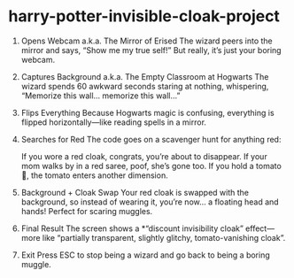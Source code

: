 # harry-potter-invisible-cloak-project


1. Opens Webcam a.k.a. The Mirror of Erised 
   The wizard peers into the mirror and says, “Show me my true self!” But really, it’s just your boring webcam.

2. Captures Background a.k.a. The Empty Classroom at Hogwarts 
   The wizard spends 60 awkward seconds staring at nothing, whispering, “Memorize this wall… memorize this wall…”

3. Flips Everything 
   Because Hogwarts magic is confusing, everything is flipped horizontally—like reading spells in a mirror.

4. Searches for Red 
   The code goes on a scavenger hunt for anything red:

   If you wore a red cloak, congrats, you’re about to disappear.
   If your mom walks by in a red saree, poof, she’s gone too.
   If you hold a tomato 🍅, the tomato enters another dimension.

5. Background + Cloak Swap 
   Your red cloak is swapped with the background, so instead of wearing it, you’re now… a floating head and hands! Perfect for scaring muggles.

7. Final Result 
   The screen shows a *“discount invisibility cloak” effect—more like “partially transparent, slightly glitchy, tomato-vanishing cloak”.

8. Exit
   Press ESC to stop being a wizard and go back to being a boring muggle.

